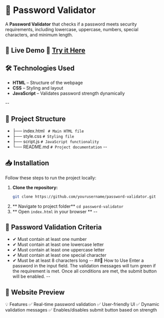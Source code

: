 # 🔐 Password Validator  

A **Password Validator** that checks if a password meets security requirements, including lowercase, uppercase, numbers, special characters, and minimum length.

## 🚀 Live Demo  🔗 [Try it Here](https://passwordvalidator-khushicode.netlify.app/)  
## 🛠 Technologies Used  

- **HTML** – Structure of the webpage  
- **CSS** – Styling and layout  
- **JavaScript** – Validates password strength dynamically  

--
## 📂 Project Structure  

- ├── index.html   ` # Main HTML file`
- ├── style.css  ` # Styling file `
- ├── script.js `# JavaScript functionality `
- └── README.md `# Project documentation`
--
## 📥 Installation  

Follow these steps to run the project locally:  

1. **Clone the repository:**  
   ```bash
   git clone https://github.com/yourusername/password-validator.git
2.  ** Navigate to project folder**
  ```cd password-validator      ```
4.  ** Open `index.html` in your browser **
--
  ## 🎯 Password Validation Criteria
- ✔ Must contain at least one number
- ✔ Must contain at least one lowercase letter
- ✔ Must contain at least one uppercase letter
- ✔ Must contain at least one special character
- ✔ Must be at least 8 characters long
--
##🎨 How to Use
Enter a password in the input field.
The validation messages will turn green if the requirement is met.
Once all conditions are met, the submit button will be enabled.
--
## 📸 Website Preview


💡 Features
✅ Real-time password validation
✅ User-friendly UI
✅ Dynamic validation messages
✅ Enables/disables submit button based on strength

